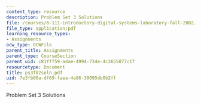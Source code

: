 ```yaml
---
content_type: resource
description: Problem Set 3 Solutions
file: /courses/6-111-introductory-digital-systems-laboratory-fall-2002/7e3fb00adf69faea4a8630095db0b2ff_ps3f02soln.pdf
file_type: application/pdf
learning_resource_types:
- Assignments
ocw_type: OCWFile
parent_title: Assignments
parent_type: CourseSection
parent_uid: c81fff59-adae-4994-734e-4c3655077c17
resourcetype: Document
title: ps3f02soln.pdf
uid: 7e3fb00a-df69-faea-4a86-30095db0b2ff
---
```

Problem Set 3 Solutions

